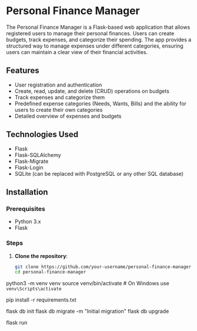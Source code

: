 # Personal Finance Manager

The Personal Finance Manager is a Flask-based web application that allows registered users to manage their personal finances. Users can create budgets, track expenses, and categorize their spending. The app provides a structured way to manage expenses under different categories, ensuring users can maintain a clear view of their financial activities.

## Features

- User registration and authentication
- Create, read, update, and delete (CRUD) operations on budgets
- Track expenses and categorize them
- Predefined expense categories (Needs, Wants, Bills) and the ability for users to create their own categories
- Detailed overview of expenses and budgets

## Technologies Used

- Flask
- Flask-SQLAlchemy
- Flask-Migrate
- Flask-Login
- SQLite (can be replaced with PostgreSQL or any other SQL database)

## Installation

### Prerequisites

- Python 3.x
- Flask

### Steps

1. **Clone the repository**:
   ```bash
   git clone https://github.com/your-username/personal-finance-manager.git
   cd personal-finance-manager
   ```

python3 -m venv venv
source venv/bin/activate # On Windows use `venv\Scripts\activate`

pip install -r requirements.txt

flask db init
flask db migrate -m "Initial migration"
flask db upgrade

flask run
